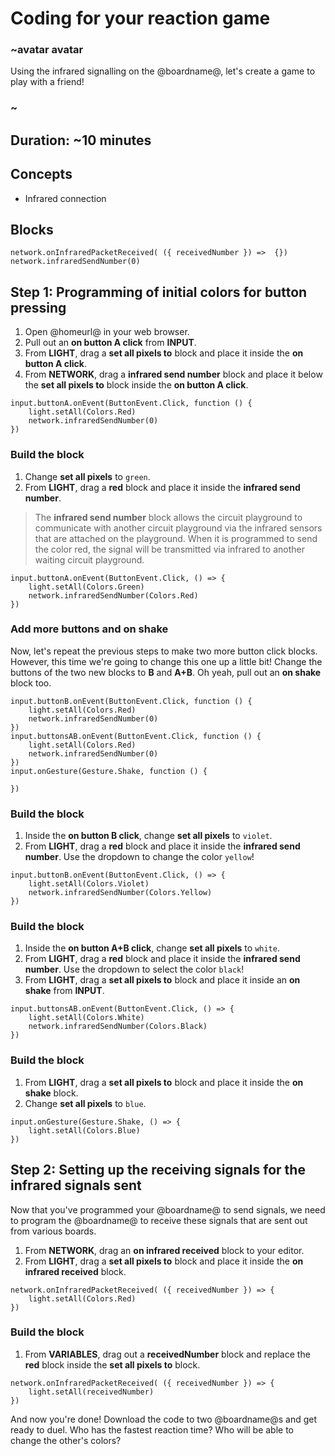 # Coding for your reaction game 

### ~avatar avatar 
Using the infrared signalling on the @boardname@, let's create a game to play with a friend! 
### ~ 

## Duration: ~10 minutes 

## Concepts

* Infrared connection 

## Blocks

```cards
network.onInfraredPacketReceived( ({ receivedNumber }) =>  {})
network.infraredSendNumber(0)
```

## Step 1: Programming of initial colors for button pressing 

1. Open @homeurl@ in your web browser.
2. Pull out an **on button A click** from **INPUT**.
3. From **LIGHT**, drag a **set all pixels to** block and place it inside the **on button A click**.
4. From **NETWORK**, drag a **infrared send number** block and place it below the **set all pixels to** block inside the **on button A click**.

```blocks
input.buttonA.onEvent(ButtonEvent.Click, function () {
    light.setAll(Colors.Red)
    network.infraredSendNumber(0)
})
```

### Build the block

1. Change **set all pixels** to ``green``.
2. From **LIGHT**, drag a **red** block and place it inside the **infrared send number**.
>The **infrared send number** block allows the circuit playground to communicate with another circuit playground via the infrared sensors that are attached on the playground. When it is programmed to send the color red, the signal will be transmitted via infrared to another waiting circuit playground.

```blocks 
input.buttonA.onEvent(ButtonEvent.Click, () => {
    light.setAll(Colors.Green)
    network.infraredSendNumber(Colors.Red)
})
```

### Add more buttons and on shake

Now, let's repeat the previous steps to make two more button click blocks. However, this time we're going to change this one up a little bit! Change the buttons of the two new blocks to **B** and **A+B**. Oh yeah, pull out an **on shake** block too.

```blocks
input.buttonB.onEvent(ButtonEvent.Click, function () {
    light.setAll(Colors.Red)
    network.infraredSendNumber(0)
})
input.buttonsAB.onEvent(ButtonEvent.Click, function () {
    light.setAll(Colors.Red)
    network.infraredSendNumber(0)
})
input.onGesture(Gesture.Shake, function () {
	
})
```

### Build the block

1. Inside the **on button B click**, change **set all pixels** to ``violet``.
2. From **LIGHT**, drag a **red** block and place it inside the **infrared send number**. Use the dropdown to change the color ``yellow``! 

```blocks 
input.buttonB.onEvent(ButtonEvent.Click, () => {
    light.setAll(Colors.Violet)
    network.infraredSendNumber(Colors.Yellow)
})
```

### Build the block

1. Inside the **on button A+B click**, change **set all pixels** to ``white``.
2. From **LIGHT**, drag a **red** block and place it inside the **infrared send number**. Use the dropdown to select the color ``black``! 
3. From **LIGHT**, drag a **set all pixels to** block and place it inside an **on shake** from **INPUT**.


```blocks 
input.buttonsAB.onEvent(ButtonEvent.Click, () => {
    light.setAll(Colors.White)
    network.infraredSendNumber(Colors.Black)
})
```

### Build the block

1. From **LIGHT**, drag a **set all pixels to** block and place it inside the **on shake** block.
2. Change **set all pixels** to ``blue``.

```blocks 
input.onGesture(Gesture.Shake, () => {
    light.setAll(Colors.Blue)
})
```

## Step 2: Setting up the receiving signals for the infrared signals sent 

Now that you've programmed your @boardname@ to send signals, we need to program the @boardname@ to receive these signals that are sent out from various boards. 

1. From **NETWORK**, drag an **on infrared received** block to your editor. 
2. From **LIGHT**, drag a **set all pixels to** block and place it inside the **on infrared received** block. 

```blocks 
network.onInfraredPacketReceived( ({ receivedNumber }) => {
    light.setAll(Colors.Red)
})
```

### Build the block

1. From **VARIABLES**, drag out a **receivedNumber** block and replace the **red** block inside the **set all pixels to** block. 

```blocks
network.onInfraredPacketReceived( ({ receivedNumber }) => {
    light.setAll(receivedNumber)
})
```

And now you're done! Download the code to two @boardname@s and get ready to duel. Who has the fastest reaction time? Who will be able to change the other's colors? 


